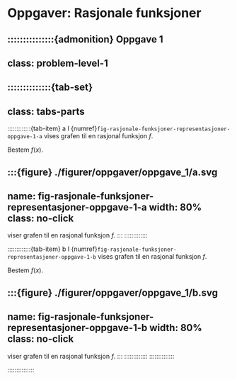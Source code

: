 # Oppgaver: Rasjonale funksjoner 

:::::::::::::::{admonition} Oppgave 1
---
class: problem-level-1
---
::::::::::::::{tab-set}
---
class: tabs-parts
---
:::::::::::::{tab-item} a
I {numref}`fig-rasjonale-funksjoner-representasjoner-oppgave-1-a` vises grafen til en rasjonal funksjon $f$.

Bestem $f(x)$.

:::{figure} ./figurer/oppgaver/oppgave_1/a.svg
---
name: fig-rasjonale-funksjoner-representasjoner-oppgave-1-a
width: 80%
class: no-click
---
viser grafen til en rasjonal funksjon $f$.
:::
:::::::::::::

:::::::::::::{tab-item} b
I {numref}`fig-rasjonale-funksjoner-representasjoner-oppgave-1-b` vises grafen til en rasjonal funksjon $f$.

Bestem $f(x)$.

:::{figure} ./figurer/oppgaver/oppgave_1/b.svg
---
name: fig-rasjonale-funksjoner-representasjoner-oppgave-1-b
width: 80%
class: no-click
---
viser grafen til en rasjonal funksjon $f$.
:::
:::::::::::::
::::::::::::::

:::::::::::::::